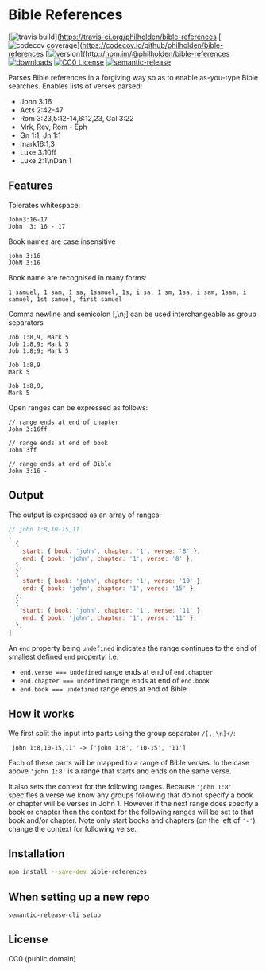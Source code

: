 # Bible References

[![travis build](https://img.shields.io/travis/philholden/bible-referencessvg?style=flat-square)](https://travis-ci.org/philholden/bible-references
[![codecov coverage](https://img.shields.io/codecov/c/github/philholden/bible-referencessvg?style=flat-square)](https://codecov.io/github/philholden/bible-references
[![version](https://img.shields.io/npm/v/@philholden/bible-referencessvg?style=flat-square)](http://npm.im/@philholden/bible-references
[![downloads](https://img.shields.io/npm/dm/@philholden/bible-referencessvg?style=flat-square)](http://npm-stat.com/charts.html?package=@philholden/bible-referencesfrom=2015-08-01)
[![CC0 License](https://img.shields.io/npm/l/@philholden/bible-referencessvg?style=flat-square)](https://creativecommons.org/publicdomain/zero/1.0/)
[![semantic-release](https://img.shields.io/badge/%20%20%F0%9F%93%A6%F0%9F%9A%80-semantic--release-e10079.svg?style=flat-square)](https://github.com/semantic-release/semantic-release)

Parses Bible references in a forgiving way so as to enable as-you-type Bible searches. Enables lists of verses parsed:

* John 3:16
* Acts 2:42-47
* Rom 3:23,5:12-14,6:12,23, Gal 3:22
* Mrk, Rev, Rom - Eph
* Gn 1:1; Jn 1:1
* mark16:1,3
* Luke 3:10ff
* Luke 2:1\nDan 1

## Features

Tolerates whitespace:

```
John3:16-17
John  3: 16 - 17  
```
Book names are case insensitive

```
john 3:16
JOhN 3:16
```

Book name are recognised in many forms:

```
1 samuel, 1 sam, 1 sa, 1samuel, 1s, i sa, 1 sm, 1sa, i sam, 1sam, i samuel, 1st samuel, first samuel
```

Comma newline and semicolon [,\n;] can be used interchangeable as group separators 

```
Job 1:8,9, Mark 5
Job 1:8,9; Mark 5
Job 1:8;9; Mark 5

Job 1:8,9
Mark 5

Job 1:8,9,
Mark 5
```
Open ranges can be expressed as follows:

```
// range ends at end of chapter
John 3:16ff

// range ends at end of book
John 3ff

// range ends at end of Bible
John 3:16 - 
```
## Output

The output is expressed as an array of ranges:

```javascript
// john 1:8,10-15,11
[
  {
    start: { book: 'john', chapter: '1', verse: '8' },
    end: { book: 'john', chapter: '1', verse: '8' },
  },
  {
    start: { book: 'john', chapter: '1', verse: '10' },
    end: { book: 'john', chapter: '1', verse: '15' },
  },
  {
    start: { book: 'john', chapter: '1', verse: '11' },
    end: { book: 'john', chapter: '1', verse: '11' },
  },
]
```

An `end` property being `undefined` indicates the range continues to the end of smallest defined `end` property. i.e:

* `end.verse === undefined` range ends at end of `end.chapter`
* `end.chapter === undefined` range ends at end of `end.book`
* `end.book === undefined` range ends at end of Bible

## How it works

We first split the input into parts using the group separator `/[,;\n]+/`:

```
'john 1:8,10-15,11' -> ['john 1:8', '10-15', '11']
```

Each of these parts will be mapped to a range of Bible verses. In the case above `'john 1:8'` is a range that starts and ends on the same verse.

It also sets the context for the following ranges. Because `'john 1:8'` specifies a verse we know any groups following that do not specify a book or chapter will be verses in John 1. However if the next range does specify a book or chapter then the context for the following ranges will be set to that book and/or chapter. Note only start books and chapters (on the left of `'-'`) change the context for following verse.  


## Installation

```bash
npm install --save-dev bible-references
```

## When setting up a new repo

`semantic-release-cli setup`

## License

CC0 (public domain)
